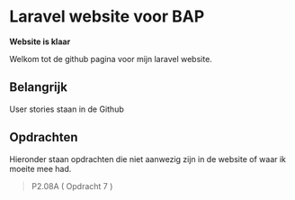 # Laravel website voor BAP 

__Website is klaar__

Welkom tot de github pagina voor mijn laravel website. 

## Belangrijk 

User stories staan in de Github

## Opdrachten 

 Hieronder staan opdrachten die niet aanwezig zijn in de website of waar ik moeite mee had.
 
 > P2.08A ( Opdracht 7 )
 

 
